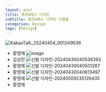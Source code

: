 ```yaml
---
layout: post
title: 헤르&메스 디자인
subtitle: 헤르&메스 디자인 디벨롭
categories: Design
tags: [Design]
---
```

![KakaoTalk_20240404_001249636](https://github.com/OvenTD/OvenTD.github.io/assets/155340997/e61994de-5a6a-4791-824d-8d9728353fa2)
- 황영재
![image](https://github.com/OvenTD/OvenTD.github.io/assets/155340997/d421ef1e-8289-418d-a4e6-824bf28ec86c)
- 김상진
![신발 디자인-20240430040536392](https://github.com/OvenTD/OvenTD.github.io/assets/155340997/377fb5e7-1ab1-4280-8032-b8e35fd1b4a5)
- 황영재
![신발 디자인-20240430040501287](https://github.com/OvenTD/OvenTD.github.io/assets/155340997/5871c12c-39c3-4d03-8a7e-f517afe11676)
- 황영재
![신발 디자인-20240430040613497](https://github.com/OvenTD/OvenTD.github.io/assets/155340997/bd3f1380-42a9-4d5a-8649-60ae74e5e742)
- 황영재
![신발 디자인-20240509235126435](https://github.com/OvenTD/OvenTD.github.io/assets/155340997/b4c31d85-bef6-498f-b05a-03bb65b6a81b)
- 황영재
